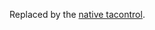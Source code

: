 Replaced by the [native tacontrol](https://github.com/PegasisForever/Fetch-TA-Data/tree/master/tacontrol).
